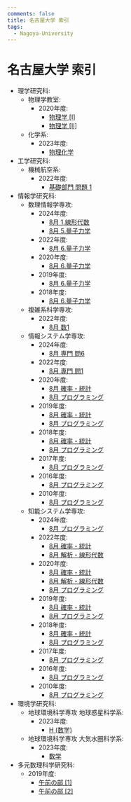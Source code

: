 ```yaml
---
comments: false
title: 名古屋大学 索引
tags:
  - Nagoya-University
---
```

# 名古屋大学 索引

- 理学研究科:
    - 物理学教室:
        - 2020年度:
            - [物理学 \[I\]](science/phys_2020_I.md)
            - [物理学 \[II\]](science/phys_2020_II.md)
    - 化学系:
        - 2023年度:
            - [物理化学](science/phys_2023_chem_phys.md)
- 工学研究科:
    - 機械航空系:
        - 2022年度:
            - [基礎部門 問題 1](engineering/mae_2021_kiso_1.md)
- 情報学研究科:
    - 数理情報学専攻:
        - 2024年度:
            - [8月 1.線形代数](informatics/mi_202308_1.md)
            - [8月 5.量子力学](informatics/mi_202308_5.md)
        - 2022年度:
            - [8月 6.量子力学](informatics/mi_202108_6.md)
        - 2020年度:
            - [8月 6.量子力学](informatics/mi_201908_6.md)
        - 2019年度:
            - [8月 6.量子力学](informatics/mi_201808_6.md)
        - 2018年度:
            - [8月 6.量子力学](informatics/mi_201708_6.md)
    - 複雑系科学専攻:
        - 2022年度:
            - [8月 数1](informatics/complex_202108_1.md)
    - 情報システム学専攻:
        - 2024年度:
            - [8月 専門 問6](informatics/is_202308_senmon_6.md)
        - 2022年度:
            - [8月 専門 問1](informatics/is_202108_senmon_1.md)
        - 2020年度:
            - [8月 確率・統計](informatics/is_201908_prob_stat.md)
            - [8月 プログラミング](informatics/is_201908_programming.md)
        - 2019年度:
            - [8月 確率・統計](informatics/is_201808_prob_stat.md)
            - [8月 プログラミング](informatics/is_201808_programming.md)
        - 2018年度:
            - [8月 確率・統計](informatics/is_201708_prob_stat.md)
            - [8月 プログラミング](informatics/is_201708_programming.md)
        - 2017年度:
            - [8月 プログラミング](informatics/is_201608_programming.md)
        - 2016年度:
            - [8月 プログラミング](informatics/is_201508_programming.md)
        - 2010年度:
            - [8月 プログラミング](informatics/is_200908_programming.md)
    - 知能システム学専攻:
        - 2024年度:
            - [8月 プログラミング](informatics/aisys_202308_programming.md)
        - 2022年度:
            - [8月 確率・統計](informatics/aisys_202108_prob_stat.md)
            - [8月 解析・線形代数](informatics/aisys_202108_analy_algebra.md)
        - 2020年度:
            - [8月 確率・統計](informatics/is_201908_prob_stat.md)
            - [8月 解析・線形代数](informatics/aisys_201908_analy_algebra.md)
            - [8月 プログラミング](informatics/is_201908_programming.md)
        - 2019年度:
            - [8月 確率・統計](informatics/is_201808_prob_stat.md)
            - [8月 プログラミング](informatics/is_201808_programming.md)
        - 2018年度:
            - [8月 確率・統計](informatics/is_201708_prob_stat.md)
            - [8月 プログラミング](informatics/is_201708_programming.md)
        - 2017年度:
            - [8月 プログラミング](informatics/is_201608_programming.md)
        - 2016年度:
            - [8月 プログラミング](informatics/is_201508_programming.md)
        - 2010年度:
            - [8月 プログラミング](informatics/is_200908_programming.md)
- 環境学研究科:
    - 地球環境科学専攻 地球惑星科学系:
        - 2023年度:
            - [H (数学)](EES/eps_2023_H_math.md)
    - 地球環境科学専攻 大気水圏科学系:
        - 2023年度:
            - [数学](EES/has_2023_H_math.md)
- 多元数理科学研究科:
    - 2019年度:
        - [午前の部 \[1\]](mathematics/math_201807_1.md)
        - [午前の部 \[2\]](mathematics/math_201807_2.md)
